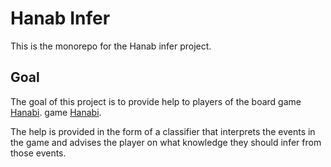 # Hanab Infer

This is the monorepo for the Hanab infer project.

## Goal

The goal of this project is to provide help to players of the board game [Hanabi](https://rnrgames.com/hanabi).
game [Hanabi](https://rnrgames.com/hanabi).

The help is provided in the form of a classifier that interprets the events in
the game and advises the player on what knowledge they should infer from those
events.
